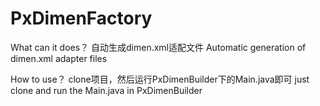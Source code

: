 # PxDimenFactory

What can it does？
自动生成dimen.xml适配文件
Automatic generation of dimen.xml adapter files

How to use？
clone项目，然后运行PxDimenBuilder下的Main.java即可
just clone and run the Main.java in PxDimenBuilder

